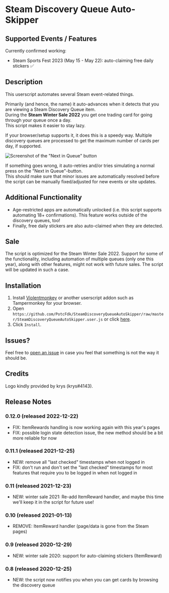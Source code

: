 # Steam Discovery Queue Auto-Skipper

## Supported Events / Features

Currently confirmed working:
- Steam Sports Fest 2023 (May 15 - May 22): auto-claiming free daily stickers ✅

## Description

This userscript automates several Steam event-related things.  

Primarily (and hence, the name) it auto-advances when it detects that you are viewing a Steam Discovery Queue item.  
During the **Steam Winter Sale 2022** you get one trading card for going through your queue once a day.  
This script makes it easier to stay lazy.  

If your browser/setup supports it, it does this is a speedy way. Multiple discovery queues are processed to get the maximum number of cards per day, if supported.  

![Screenshot of the "Next in Queue" button](https://i.imgur.com/NuCCY8D.png)

If something goes wrong, it auto-retries and/or tries simulating a normal press on the "Next in Queue"-button.  
This should make sure that minor issues are automatically resolved before the script can be manually fixed/adjusted for new events or site updates.  

## Additional Functionality

- Age-restricted apps are automatically unlocked (i.e. this script supports automating 18+ confirmations).
This feature works outside of the discovery queues, too!
- Finally, free daily stickers are also auto-claimed when they are detected.

## Sale
The script is optimized for the Steam Winter Sale 2022. Support for some of the functionality, including automation of multiple queues (only one this year), along with other features, might not work with future sales. The script will be updated in such a case.

## Installation
1. Install [Violentmonkey](https://violentmonkey.github.io/get-it/) or another userscript addon such as Tampermonkey for your browser.
2. Open `https://github.com/PotcFdk/SteamDiscoveryQueueAutoSkipper/raw/master/SteamDiscoveryQueueAutoSkipper.user.js` or click [here](https://github.com/PotcFdk/SteamDiscoveryQueueAutoSkipper/raw/master/SteamDiscoveryQueueAutoSkipper.user.js).
3. Click `Install`.  

## Issues?
Feel free to [open an issue](https://github.com/PotcFdk/SteamDiscoveryQueueAutoSkipper/issues) in case you feel that something is not the way it should be.

## Credits
Logo kindly provided by krys (krys#4143).

## Release Notes

### 0.12.0 (released 2022-12-22)
- FIX: ItemRewards handling is now working again with this year's pages
- FIX: possible login state detection issue, the new method should be a bit more reliable for now

### 0.11.1 (released 2021-12-25)
- NEW: remove all "last checked" timestamps when not logged in
- FIX: don't run and don't set the "last checked" timestamps for most features that require you to be logged in when not logged in

### 0.11 (released 2021-12-23)
- NEW: winter sale 2021: Re-add ItemReward handler, and maybe this time we'll keep it in the script for future use!

### 0.10 (released 2021-01-13)
- REMOVE: ItemReward handler (page/data is gone from the Steam pages)

### 0.9 (released 2020-12-29)
- NEW: winter sale 2020: support for auto-claiming stickers (ItemReward)

### 0.8 (released 2020-12-25)
- NEW: the script now notifies you when you can get cards by browsing the discovery queue
